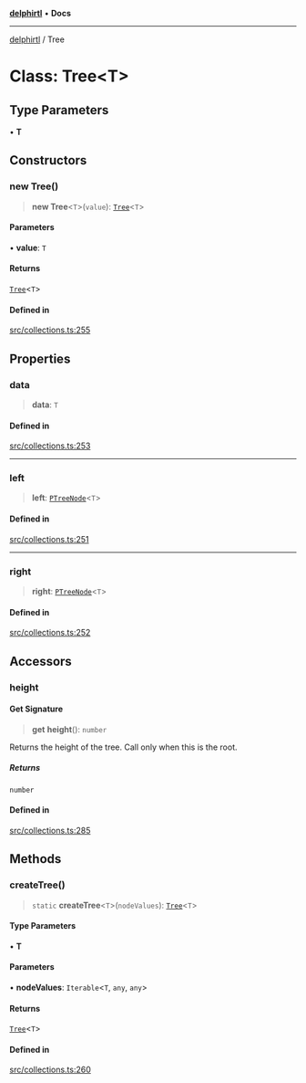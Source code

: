 [**delphirtl**](../README.md) • **Docs**

***

[delphirtl](../globals.md) / Tree

# Class: Tree\<T\>

## Type Parameters

• **T**

## Constructors

### new Tree()

> **new Tree**\<`T`\>(`value`): [`Tree`](Tree.md)\<`T`\>

#### Parameters

• **value**: `T`

#### Returns

[`Tree`](Tree.md)\<`T`\>

#### Defined in

[src/collections.ts:255](https://github.com/chuacw/delphirtl/blob/a42cfe2d9eb3a9ad56345b88288deeb5af05099e/src/collections.ts#L255)

## Properties

### data

> **data**: `T`

#### Defined in

[src/collections.ts:253](https://github.com/chuacw/delphirtl/blob/a42cfe2d9eb3a9ad56345b88288deeb5af05099e/src/collections.ts#L253)

***

### left

> **left**: [`PTreeNode`](../type-aliases/PTreeNode.md)\<`T`\>

#### Defined in

[src/collections.ts:251](https://github.com/chuacw/delphirtl/blob/a42cfe2d9eb3a9ad56345b88288deeb5af05099e/src/collections.ts#L251)

***

### right

> **right**: [`PTreeNode`](../type-aliases/PTreeNode.md)\<`T`\>

#### Defined in

[src/collections.ts:252](https://github.com/chuacw/delphirtl/blob/a42cfe2d9eb3a9ad56345b88288deeb5af05099e/src/collections.ts#L252)

## Accessors

### height

#### Get Signature

> **get** **height**(): `number`

Returns the height of the tree. Call only when this is the root.

##### Returns

`number`

#### Defined in

[src/collections.ts:285](https://github.com/chuacw/delphirtl/blob/a42cfe2d9eb3a9ad56345b88288deeb5af05099e/src/collections.ts#L285)

## Methods

### createTree()

> `static` **createTree**\<`T`\>(`nodeValues`): [`Tree`](Tree.md)\<`T`\>

#### Type Parameters

• **T**

#### Parameters

• **nodeValues**: `Iterable`\<`T`, `any`, `any`\>

#### Returns

[`Tree`](Tree.md)\<`T`\>

#### Defined in

[src/collections.ts:260](https://github.com/chuacw/delphirtl/blob/a42cfe2d9eb3a9ad56345b88288deeb5af05099e/src/collections.ts#L260)
